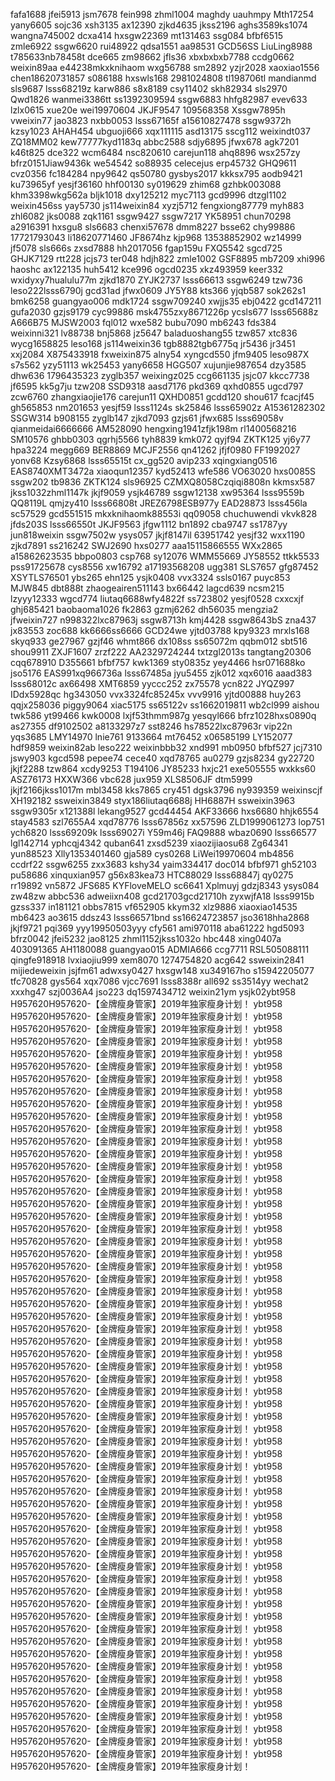 
fafa1688 jfei5913 jsm7678 fein998 zhml1004 maghdy uauhmpy Mth17254 yany6605 sojc36 xsh3135 ax12390 zjkd4635 jkss2196 aghs3589ks1074 wangna745002 dcxa414 hxsgw22369 mt131463 ssg084 bfbf6515 zmle6922 ssgw6620 rui48922 qdsa1551 aa98531 GCD56SS LiuLing8988 t785633nb78458t dce665 zm98662 jfls36 xbxbxbxb7788 ccdg0662 weixin89aa e44238mkxknihaom wxg56788 sm2892 yzjr2028 xaoxiao1556 chen18620731857 s086188 hxswls168 2981024808 tl198706tl mandianmd sls9687 lsss68219z karw886 s8x8189 csy11402 skh82934 sls2970 Qwd1826 wanmei3386tt ss1392309594 ssgw6883 hhfg82987 evev633 lzlx0615 xue20e wei19970604 JKJF9547 109568358 Xssgw7895h vweixin77 jao3823 nxbb0053 lsss67165f a15610827478 ssgw9372h kzsy1023 AHAH454 ubguoji666 xqx111115 asd13175 sscg112 weixindt037 ZQ18MM02 kew77777kyd1183q abbc2588 sdjy6895 jfwx678 agk7201 k46t825 dce322 wcm6484 nsc820610 carejun118 ahq8896 wsx257zy bfrz0151Jiaw9436k we54542 so88935 celecejus erp45732 GHQ9611 cvz0356 fc184284 npy9642 qs50780 gysbys2017 kkksx795 aodb9421 ku73965yf yesjf36160 hhf00130 sy019629 zhim68 gzhbk003088 khm3398wkg562a bljk1018 dxy125212 myc7113 gcd9996 dtzgl1102 weixin456ss yay5730 js114weixin84 xyzj5712 fengxiong87779 myh883 zhl6082 jks0088 zqk1161 ssgw9427 ssgw7217 YK58951 chun70298 a2916391 hxsgu8 sls6683 chenxi57678 dmm8227 bsse62 chy99886 17721793043 li18620771460 JF8674hz kjp968 13538852902 wz14999 jf5078 sls666s zxsd7888 hh2017056 fgap159u FXQ5542 sgcd725 GHJK7129 rtt228 jcjs73 ter048 hdjh822 zmle1002 GSF8895 mb7209 xhi996 haoshc ax122135 huh5412 kce996 ogcd0235 xkz493959 keer332 wxidyxy7hualulu77m zjkd1870 ZYJK2737 lsss66613 ssgw6249 tzw736 leso222lsss6790j gcd31ad jfwx0609 JY5Y88 kts366 yjqb587 sok262s1 bmk6258 guangyao006 mdk1724 ssgw709240 xwjjs35 ebj0422 gcd147211 gufa2030 gzjs9179 cyc99886 msk4755zxy8671226p ycsls677 lsss65688z A666B75 MJSW2003 fql012 wxe582 bubu7090 mb6243 fds384 weixinni321 lv88738 bnj5868 jz5647 baladuoshang55 tzw857 xtc836 wycg1658825 leso168 js114weixin36 tgb8882tgb6775q jr5436 jr3451 xxj2084 X875433918 fxweixin875 alny54 xyngcd550 jfm9405 leso987X s7s562 yzy51113 wk25453 yany6658 HGG507 xujunjie987654 dzy3585 dhw636 1796435323 zyglb357 weixingz025 ccg661135 jsjc07 kkcc7738 jf6595 kk5g7ju tzw208 SSD9318 aasd7176 pkd369 qxhd0855 ugcd797 zcw6760 zhangxiaojie176 carejun11 QXHD0851 gcdd120 shou617 fcacjf45 gh565853 nm201653 yesjf59 lsss1124s sk25846 lsss65902z A15361282302 SSGW314 b908155 zyglb147 zjkd7093 gzjs61 jfwx685 lsss69058v qianmeidai6666666 AM528090 hengxing1941zfjk198m rl1400568216 SM10576 ghbb0303 qgrhj5566 tyh8839 kmk072 qyjf94 ZKTK125 yj6y77 hpa3224 megg669 BER8869 MCJF2556 qn41262 jfjf0980 FF1992027 yonv68 Kzsy6868 lsss65515t cx_gg520 avip233 xqingxiang0516 EAS8740XMT3472a xiaoqun12357 kyd52413 wfe586 VO63020 hxs0085S ssgw202 tb9836 ZKTK124 sls96925 CZMXQ8058Czqiqi8808n kkmsx587 jkss1032zhml1147k jkjf9059 ysjk46789 ssgw12138 xw95364 lsss9559b QQ8119L qmjzy410 lsss66808t JREZ6798ESB977y EAD28873 lsss456la sc57529 gcd551515 mkxknihaomk88553i qq09058 chuchuwendi vkvk828 jfds203S lsss66550t JKJF9563 jfgw1112 bn1892 cba9747 ss1787yy jun818weixin ssgw7502w ysys057 jkjf8147il 63951742 yesjf32 wxx1190 zjkd7891 ss216242 SWJ2690 hxs0277 aaa15115866555 WXx2865 a15862623535 bbpo0803 csp768 sy12076 WMM55669 JY58552 ttkk5533 pss91725678 cys8556 xw16792 a17193568208 ugg381 SLS7657 gfg87452 XSYTLS76501 ybs265 ehn125 ysjk0408 vvx3324 ssls0167 puyc853 MJW845 dbt888t zhaogeairen511143 bx66442 lagcd639 ncsm215 lzyyy12333 wgcd774 liutaq6688wfy4822f ss723802 yesjf0528 cxxcxjf ghj685421 baobaoma1026 fk2863 gzmj6262 dh56035 mengzia2 jfweixin727 n998322lxc87963j ssgw8713h kmj4428 ssgw8643bS zna437 jx83553 zoc688 kk6666ss6666 GCD24we yjtd03788 kpy9323 mrxls168 skyq933 ge27967 gzjf46 whmt866 dx108ss ss65072m qqbm012 sbt516 shou9911 ZXJF1607 zrzf222 AA2329724244 txtzgl2013s tangtang20306 cqq678910 D355661 bfbf757 kwk1369 sty0835z yey4466 hsr071688ko jso5176 EAS991xq966736a lsss67485a jyu5455 zjk012 xqx6016 aaad383 lsss68012c ax66498 XMT6859 yyccc252 zx75578 ycn822 JYQZ997 IDdx5928qc hg343050 vvx3324fc85245x vvv9916 yjtd00888 huy263 qqjx258036 piggy9064 xiac5175 ss65122v ss1662019811 wb2cl999 aishou twk586 yt99466 kwk0008 lxjf53thmm987g yesqyl666 bfrz1028hxs0890q as27355 df9102502 a8133297z7 sst8246 hs78522lxc87963r vip22n yqs3685 LMY14970 lnie761 9133664 mt76452 x06585199 LY152077 hdf9859 weixin82ab leso222 weixinbbb32 xnd991 mb0950 bfbf527 jcj7310 jswy903 kgcd598 pepee74 cece40 xqd78765 au0279 gzjs8234 gy22720 jkjf2288 tzw864 xcdy9253 T194106 JY85233 hxjc21 exe505555 wxkks60 ASZ76173 HXXW366 vbc628 jux959 XLS8506JF dtm5999 jkjf2166jkss1017m mbl3458 kks7865 cry451 dgsk3796 ny939359 weixinscjf XH192182 ssweixin3849 styx186liutaq6688j HH6887H ssweixin3963 ssgw9305r x121388l lekang9527 gcd44454 AKF33666 hxs6680 hhjk6554 stay4583 szl7655A4 xqd78776 lsss67856z xx57596 ZLD1999061273 lop751 ych6820 lsss69209k lsss69027i Y59m46j FAQ9888 wbaz0690 lsss66577 lgl142714 yphcqj4342 quban641 zxsd5239 xiaozijiaosu68 Zg64341 yun88523 Xlly1353401460 gja589 cys0268 LiWei19970604 mb4856 ccdrf22 ssgw6255 zxx3683 kshy34 yaim334417 doc014 bfbf971 gh52103 pu58686 xinquxian957 g56x83kea73 HTC88029 lsss68847j qy0275 rr19892 vn5872 JFS685 KYFloveMELO sc6641 Xplmuyj gdzj8343 ysys084 zw48zw abbc536 adweiixn408 gcd21703gcd21710h zyxwjfA18 lsss9915b gzss337 in181121 obbs7815 vf652905 kkym32 xlz9886 xiaoxiao14535 mb6423 ao3615 ddsz43 lsss66571bnd ss16624723857 jso3618hha2868 jkjf9721 pqi369 yyy19950503yyy cfy561 ami970118 aba61222 hgd5093 bfrz0042 jfei5232 jao8125 zhml1152jkss1032o hbc448 xing0407a 403091365 AH1180088 guangyao015 ADMIA666 ccg7711 RSL505088111 qingfe918918 lvxiaojiu999 xem8070 1274754820 acg642 ssweixin2841 mijiedeweixin jsjfm61 adwxsy0427 hxsgw148 xu349167ho s15942205077 tfc70828 gys564 xqx7086 vjcc7691 lsss8388r all692 ss3514yy wechat2 xxxhg47 szj0036A4 jso223 dq1597434712 weixin21ym ysjk02ybt958 H957620H957620-【金牌瘦身管家】2019年独家瘦身计划！ ybt958 H957620H957620-【金牌瘦身管家】2019年独家瘦身计划！ ybt958 H957620H957620-【金牌瘦身管家】2019年独家瘦身计划！ ybt958 H957620H957620-【金牌瘦身管家】2019年独家瘦身计划！ ybt958 H957620H957620-【金牌瘦身管家】2019年独家瘦身计划！ ybt958 H957620H957620-【金牌瘦身管家】2019年独家瘦身计划！ ybt958 H957620H957620-【金牌瘦身管家】2019年独家瘦身计划！ ybt958 H957620H957620-【金牌瘦身管家】2019年独家瘦身计划！ ybt958 H957620H957620-【金牌瘦身管家】2019年独家瘦身计划！ ybt958 H957620H957620-【金牌瘦身管家】2019年独家瘦身计划！ ybt958 H957620H957620-【金牌瘦身管家】2019年独家瘦身计划！ ybt958 H957620H957620-【金牌瘦身管家】2019年独家瘦身计划！ ybt958 H957620H957620-【金牌瘦身管家】2019年独家瘦身计划！ ybt958 H957620H957620-【金牌瘦身管家】2019年独家瘦身计划！ ybt958 H957620H957620-【金牌瘦身管家】2019年独家瘦身计划！ ybt958 H957620H957620-【金牌瘦身管家】2019年独家瘦身计划！ ybt958 H957620H957620-【金牌瘦身管家】2019年独家瘦身计划！ ybt958 H957620H957620-【金牌瘦身管家】2019年独家瘦身计划！ ybt958 H957620H957620-【金牌瘦身管家】2019年独家瘦身计划！ ybt958 H957620H957620-【金牌瘦身管家】2019年独家瘦身计划！ ybt958 H957620H957620-【金牌瘦身管家】2019年独家瘦身计划！ ybt958 H957620H957620-【金牌瘦身管家】2019年独家瘦身计划！ ybt958 H957620H957620-【金牌瘦身管家】2019年独家瘦身计划！ ybt958 H957620H957620-【金牌瘦身管家】2019年独家瘦身计划！ ybt958 H957620H957620-【金牌瘦身管家】2019年独家瘦身计划！ ybt958 H957620H957620-【金牌瘦身管家】2019年独家瘦身计划！ ybt958 H957620H957620-【金牌瘦身管家】2019年独家瘦身计划！ ybt958 H957620H957620-【金牌瘦身管家】2019年独家瘦身计划！ ybt958 H957620H957620-【金牌瘦身管家】2019年独家瘦身计划！ ybt958 H957620H957620-【金牌瘦身管家】2019年独家瘦身计划！ ybt958 H957620H957620-【金牌瘦身管家】2019年独家瘦身计划！ ybt958 H957620H957620-【金牌瘦身管家】2019年独家瘦身计划！ ybt958 H957620H957620-【金牌瘦身管家】2019年独家瘦身计划！ ybt958 H957620H957620-【金牌瘦身管家】2019年独家瘦身计划！ ybt958 H957620H957620-【金牌瘦身管家】2019年独家瘦身计划！ ybt958 H957620H957620-【金牌瘦身管家】2019年独家瘦身计划！ ybt958 H957620H957620-【金牌瘦身管家】2019年独家瘦身计划！ ybt958 H957620H957620-【金牌瘦身管家】2019年独家瘦身计划！ ybt958 H957620H957620-【金牌瘦身管家】2019年独家瘦身计划！ ybt958 H957620H957620-【金牌瘦身管家】2019年独家瘦身计划！ ybt958 H957620H957620-【金牌瘦身管家】2019年独家瘦身计划！ ybt958 H957620H957620-【金牌瘦身管家】2019年独家瘦身计划！ ybt958 H957620H957620-【金牌瘦身管家】2019年独家瘦身计划！ ybt958 H957620H957620-【金牌瘦身管家】2019年独家瘦身计划！ ybt958 H957620H957620-【金牌瘦身管家】2019年独家瘦身计划！ ybt958 H957620H957620-【金牌瘦身管家】2019年独家瘦身计划！ ybt958 H957620H957620-【金牌瘦身管家】2019年独家瘦身计划！ ybt958 H957620H957620-【金牌瘦身管家】2019年独家瘦身计划！ ybt958 H957620H957620-【金牌瘦身管家】2019年独家瘦身计划！ ybt958 H957620H957620-【金牌瘦身管家】2019年独家瘦身计划！ ybt958 H957620H957620-【金牌瘦身管家】2019年独家瘦身计划！ ybt958 H957620H957620-【金牌瘦身管家】2019年独家瘦身计划！ ybt958 H957620H957620-【金牌瘦身管家】2019年独家瘦身计划！ ybt958 H957620H957620-【金牌瘦身管家】2019年独家瘦身计划！ ybt958 H957620H957620-【金牌瘦身管家】2019年独家瘦身计划！ ybt958 H957620H957620-【金牌瘦身管家】2019年独家瘦身计划！ ybt958 H957620H957620-【金牌瘦身管家】2019年独家瘦身计划！ ybt958 H957620H957620-【金牌瘦身管家】2019年独家瘦身计划！ ybt958 H957620H957620-【金牌瘦身管家】2019年独家瘦身计划！ ybt958 H957620H957620-【金牌瘦身管家】2019年独家瘦身计划！ ybt958 H957620H957620-【金牌瘦身管家】2019年独家瘦身计划！ ybt958 H957620H957620-【金牌瘦身管家】2019年独家瘦身计划！
